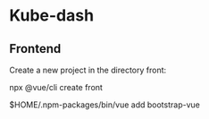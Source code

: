 Kube-dash
=========


Frontend
--------

Create a new project in the directory front:

npx @vue/cli create front

$HOME/.npm-packages/bin/vue add bootstrap-vue
